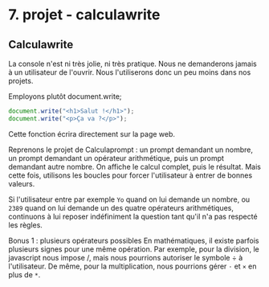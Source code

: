 # 7. projet - calculawrite

## Calculawrite

La console n'est ni très jolie, ni très pratique. Nous ne demanderons jamais à un utilisateur de l'ouvrir. Nous l'utiliserons donc un peu moins dans nos projets.

Employons plutôt document.write;

````js
document.write("<h1>Salut !</h1>");
document.write("<p>Ça va ?</p>");
````

Cette fonction écrira directement sur la page web.

Reprenons le projet de Calculaprompt : un prompt demandant un nombre, un prompt demandant un opérateur arithmétique, puis un prompt demandant autre nombre. On affiche le calcul complet, puis le résultat. Mais cette fois, utilisons les boucles pour forcer l'utilisateur à entrer de bonnes valeurs.

Si l'utilisateur entre par exemple `Yo` quand on lui demande un nombre, ou `2389` quand on lui demande un des quatre opérateurs arithmétiques, continuons à lui reposer indéfiniment la question tant qu'il n'a pas respecté les règles.

Bonus 1 : plusieurs opérateurs possibles
En mathématiques, il existe parfois plusieurs signes pour une même opération. Par exemple, pour la division, le javascript nous impose /, mais nous pourrions autoriser le symbole ÷ à l'utilisateur. De même, pour la multiplication, nous pourrions gérer `⋅` et `×` en plus de `*`.